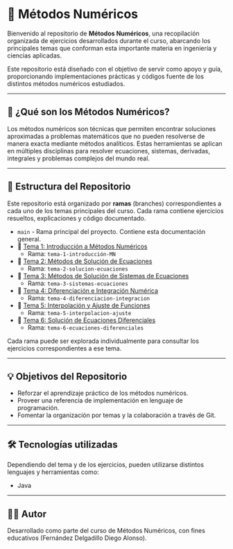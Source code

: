 # 📘 Métodos Numéricos

Bienvenido al repositorio de **Métodos Numéricos**, una recopilación organizada de ejercicios desarrollados durante el curso, abarcando los principales temas que conforman esta importante materia en ingeniería y ciencias aplicadas.

Este repositorio está diseñado con el objetivo de servir como apoyo y guía, proporcionando implementaciones prácticas y códigos fuente de los distintos métodos numéricos estudiados.

---

## 🧠 ¿Qué son los Métodos Numéricos?

Los métodos numéricos son técnicas que permiten encontrar soluciones aproximadas a problemas matemáticos que no pueden resolverse de manera exacta mediante métodos analíticos. Estas herramientas se aplican en múltiples disciplinas para resolver ecuaciones, sistemas, derivadas, integrales y problemas complejos del mundo real.

---

## 📂 Estructura del Repositorio

Este repositorio está organizado por **ramas** (branches) correspondientes a cada uno de los temas principales del curso. Cada rama contiene ejercicios resueltos, explicaciones y código documentado.

- `main` - Rama principal del proyecto. Contiene esta documentación general.
- 🔹 [Tema 1: Introducción a Métodos Numéricos](https://github.com/Hante990/Metodos/tree/Tema_1)
  - Rama: `tema-1-introducción-MN`
- 🔹 [Tema 2: Métodos de Solución de Ecuaciones](https://github.com/Hante990/Metodos/tree/Tema_2)
  - Rama: `tema-2-solucion-ecuaciones`
- 🔹 [Tema 3: Métodos de Solución de Sistemas de Ecuaciones](https://github.com/Hante990/Metodos/tree/Tema_3)
  - Rama: `tema-3-sistemas-ecuaciones`
- 🔹 [Tema 4: Diferenciación e Integración Numérica](https://github.com/Hante990/Metodos/tree/Tema_4)
  - Rama: `tema-4-diferenciacion-integracion`
- 🔹 [Tema 5: Interpolación y Ajuste de Funciones](https://github.com/Hante990/Metodos/tree/Tema_5)
  - Rama: `tema-5-interpolacion-ajuste`
- 🔹 [Tema 6: Solución de Ecuaciones Diferenciales](https://github.com/Hante990/Metodos/tree/Tema_6)
  - Rama: `tema-6-ecuaciones-diferenciales`

Cada rama puede ser explorada individualmente para consultar los ejercicios correspondientes a ese tema.

---

## 💡 Objetivos del Repositorio

- Reforzar el aprendizaje práctico de los métodos numéricos.
- Proveer una referencia de implementación en lenguaje de programación.
- Fomentar la organización por temas y la colaboración a través de Git.

---

## 🛠 Tecnologías utilizadas

Dependiendo del tema y de los ejercicios, pueden utilizarse distintos lenguajes y herramientas como:

- Java
---

## 👨‍🏫 Autor

Desarrollado como parte del curso de Métodos Numéricos, con fines educativos (Fernández Delgadillo Diego Alonso).

